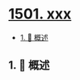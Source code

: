 # [1501. xxx](https://github.com/Tdahuyou/TNotes.leetcode/tree/main/notes/1501.%20xxx)

<!-- region:toc -->

- [1. 📝 概述](#1--概述)

<!-- endregion:toc -->

## 1. 📝 概述
